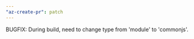 ```yaml
---
"az-create-pr": patch
---
```


BUGFIX: During build, need to change type from 'module' to 'commonjs'.
